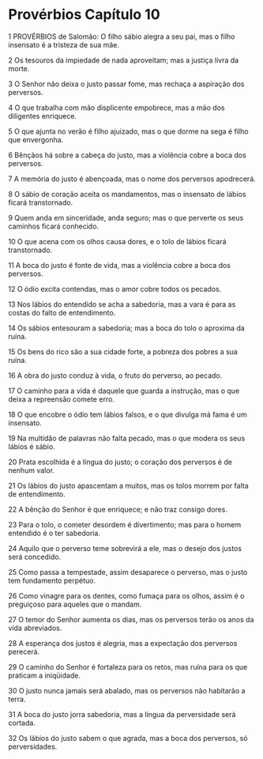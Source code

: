 # Provérbios Capítulo 10

1	PROVÉRBIOS de Salomão: O filho sábio alegra a seu pai, mas o filho insensato é a tristeza de sua mãe.

2	Os tesouros da impiedade de nada aproveitam; mas a justiça livra da morte.

3	O Senhor não deixa o justo passar fome, mas rechaça a aspiração dos perversos.

4	O que trabalha com mão displicente empobrece, mas a mão dos diligentes enriquece.

5	O que ajunta no verão é filho ajuizado, mas o que dorme na sega é filho que envergonha.

6	Bênçãos há sobre a cabeça do justo, mas a violência cobre a boca dos perversos.

7	A memória do justo é abençoada, mas o nome dos perversos apodrecerá.

8	O sábio de coração aceita os mandamentos, mas o insensato de lábios ficará transtornado.

9	Quem anda em sinceridade, anda seguro; mas o que perverte os seus caminhos ficará conhecido.

10	O que acena com os olhos causa dores, e o tolo de lábios ficará transtornado.

11	A boca do justo é fonte de vida, mas a violência cobre a boca dos perversos.

12	O ódio excita contendas, mas o amor cobre todos os pecados.

13	Nos lábios do entendido se acha a sabedoria, mas a vara é para as costas do falto de entendimento.

14	Os sábios entesouram a sabedoria; mas a boca do tolo o aproxima da ruína.

15	Os bens do rico são a sua cidade forte, a pobreza dos pobres a sua ruína.

16	A obra do justo conduz à vida, o fruto do perverso, ao pecado.

17	O caminho para a vida é daquele que guarda a instrução, mas o que deixa a repreensão comete erro.

18	O que encobre o ódio tem lábios falsos, e o que divulga má fama é um insensato.

19	Na multidão de palavras não falta pecado, mas o que modera os seus lábios é sábio.

20	Prata escolhida é a língua do justo; o coração dos perversos é de nenhum valor.

21	Os lábios do justo apascentam a muitos, mas os tolos morrem por falta de entendimento.

22	A bênção do Senhor é que enriquece; e não traz consigo dores.

23	Para o tolo, o cometer desordem é divertimento; mas para o homem entendido é o ter sabedoria.

24	Aquilo que o perverso teme sobrevirá a ele, mas o desejo dos justos será concedido.

25	Como passa a tempestade, assim desaparece o perverso, mas o justo tem fundamento perpétuo.

26	Como vinagre para os dentes, como fumaça para os olhos, assim é o preguiçoso para aqueles que o mandam.

27	O temor do Senhor aumenta os dias, mas os perversos terão os anos da vida abreviados.

28	A esperança dos justos é alegria, mas a expectação dos perversos perecerá.

29	O caminho do Senhor é fortaleza para os retos, mas ruína para os que praticam a iniqüidade.

30	O justo nunca jamais será abalado, mas os perversos não habitarão a terra.

31	A boca do justo jorra sabedoria, mas a língua da perversidade será cortada.

32	Os lábios do justo sabem o que agrada, mas a boca dos perversos, só perversidades.

